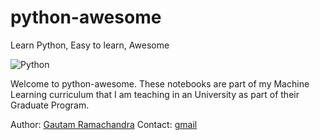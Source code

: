 # python-awesome
Learn Python, Easy to learn, Awesome

![Python](https://user-images.githubusercontent.com/4949778/50740273-10ad1280-1212-11e9-8b84-0a82f5d02c2f.png)

Welcome to python-awesome. These notebooks are part of my Machine Learning curriculum that I am teaching in an University as part of their Graduate Program. 

Author: [Gautam Ramachandra](http://gautam1858.github.io) 
Contact: [gmail](gautamrbharadwaj@gmail.com)
